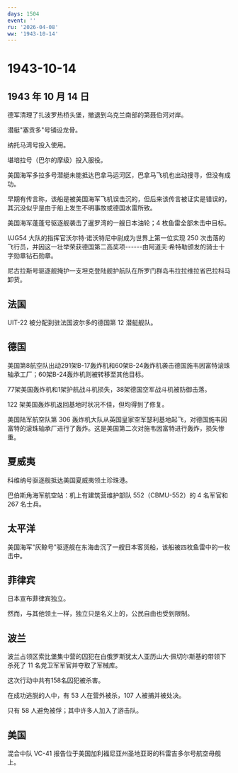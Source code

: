 ```yaml
---
days: 1504
event: ''
ru: '2026-04-08'
ww: '1943-10-14'
---
```


# 1943-10-14

## 1943 年 10 月 14 日

德军清理了扎波罗热桥头堡，撤退到乌克兰南部的第聂伯河对岸。

潜艇"塞贡多"号铺设龙骨。

纳托马湾号投入使用。

堪培拉号（巴尔的摩级）投入服役。

美国海军多拉多号潜艇未能抵达巴拿马运河区，巴拿马飞机也出动搜寻，但没有成功。

早期有传言称，该船是被美国海军飞机误击沉的，但后来该传言被证实是错误的，其沉没似乎是由于船上发生不明事故或德国水雷所致。

美国海军蓬蓬号驱逐舰袭击了暹罗湾的一艘日本油轮；4 枚鱼雷全部未击中目标。

I/JG54 大队的指挥官沃尔特·诺沃特尼中尉成为世界上第一位实现 250
次击落的飞行员，并因这一壮举荣获德国第二高奖项------由阿道夫·希特勒颁发的骑士十字勋章钻石勋章。

尼古拉斯号驱逐舰掩护一支坦克登陆舰护航队在所罗门群岛韦拉拉维拉省巴拉科马卸货。

## 法国

UIT-22 被分配到驻法国波尔多的德国第 12 潜艇舰队。

## 德国

美国第8航空队出动291架B-17轰炸机和60架B-24轰炸机袭击德国施韦因富特滚珠轴承工厂；60架B-24轰炸机则被转移至其他目标。

77架美国轰炸机和1架护航战斗机损失，38架德国空军战斗机被防御击落。

122 架美国轰炸机返回基地时状况不佳，但均得到了修复。

美国陆军航空队第 306
轰炸机大队从英国皇家空军瑟利基地起飞，对德国施韦因富特的滚珠轴承厂进行了轰炸。这是美国第二次对施韦因富特进行轰炸，损失惨重。

## 夏威夷

科维纳号驱逐舰抵达美国夏威夷领土珍珠港。

巴伯斯角海军航空站：机上有建筑营维护部队 552（CBMU-552）的 4 名军官和
267 名士兵。

## 太平洋

美国海军"灰鲸号"驱逐舰在东海击沉了一艘日本客货船，该船被四枚鱼雷中的一枚击中。

## 菲律宾

日本宣布菲律宾独立。

然而，与其他领土一样，独立只是名义上的，公民自由也受到限制。

## 波兰

波兰占领区索比堡集中营的囚犯在白俄罗斯犹太人亚历山大·佩切尔斯基的带领下杀死了
11 名党卫军军官并夺取了军械库。

这次行动中共有158名囚犯被杀害。

在成功逃脱的人中，有 53 人在营外被杀，107 人被捕并被处决。

只有 58 人避免被俘；其中许多人加入了游击队。

## 美国

混合中队 VC-41
报告位于美国加利福尼亚州圣地亚哥的科雷吉多尔号航空母舰上。